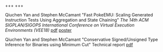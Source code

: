 +++
+++

Qiuchen Yan and Stephen McCamant
"Fast PokeEMU: Scaling Generated Instruction Tests Using Aggregation and State Chaining"
*The 14th ACM SIGPLAN/SIGOPS International Conference on Virtual Execution Environments (VEE18)*
[pdf](vee18-fast-pokeemu.pdf)
[poster](posterFastPokeEMU.pdf)

Qiuchen Yan and Stephen McCamant
"Conservative Signed/Unsigned Type Inference for Binaries using Minimum Cut"
Technical report
[pdf](https://www.cs.umn.edu/research/technical_reports/view/14-006)
